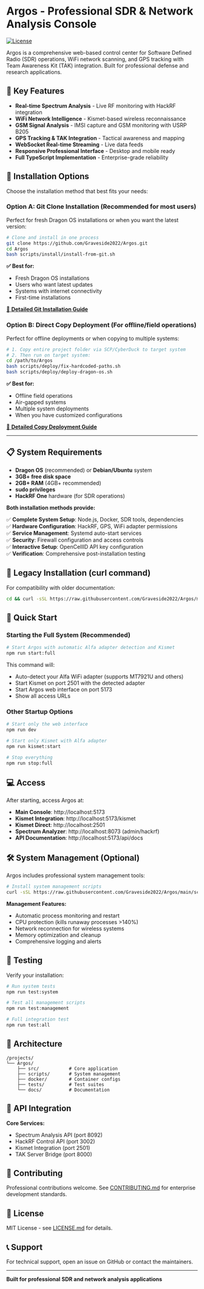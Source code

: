 # Argos - Professional SDR & Network Analysis Console

[![License](https://img.shields.io/badge/license-MIT-blue.svg)](LICENSE.md)

Argos is a comprehensive web-based control center for Software Defined Radio (SDR) operations, WiFi network scanning, and GPS tracking with Team Awareness Kit (TAK) integration. Built for professional defense and research applications.

## 🚀 Key Features

- **Real-time Spectrum Analysis** - Live RF monitoring with HackRF integration
- **WiFi Network Intelligence** - Kismet-based wireless reconnaissance
- **GSM Signal Analysis** - IMSI capture and GSM monitoring with USRP B205
- **GPS Tracking & TAK Integration** - Tactical awareness and mapping
- **WebSocket Real-time Streaming** - Live data feeds
- **Responsive Professional Interface** - Desktop and mobile ready
- **Full TypeScript Implementation** - Enterprise-grade reliability

## 🚀 Installation Options

Choose the installation method that best fits your needs:

### **Option A: Git Clone Installation** (Recommended for most users)

Perfect for fresh Dragon OS installations or when you want the latest version:

```bash
# Clone and install in one process
git clone https://github.com/Graveside2022/Argos.git
cd Argos
bash scripts/install/install-from-git.sh
```

**✅ Best for:**

- Fresh Dragon OS installations
- Users who want latest updates
- Systems with internet connectivity
- First-time installations

[📖 **Detailed Git Installation Guide**](docs/guides/README-GIT-INSTALLATION.md)

### **Option B: Direct Copy Deployment** (For offline/field operations)

Perfect for offline deployments or when copying to multiple systems:

```bash
# 1. Copy entire project folder via SCP/CyberDuck to target system
# 2. Then run on target system:
cd /path/to/Argos
bash scripts/deploy/fix-hardcoded-paths.sh
bash scripts/deploy/deploy-dragon-os.sh
```

**✅ Best for:**

- Offline field operations
- Air-gapped systems
- Multiple system deployments
- When you have customized configurations

[📖 **Detailed Copy Deployment Guide**](docs/guides/README-DRAGON-OS-DEPLOYMENT.md)

---

## 📋 System Requirements

- **Dragon OS** (recommended) or **Debian/Ubuntu** system
- **3GB+ free disk space**
- **2GB+ RAM** (4GB+ recommended)
- **sudo privileges**
- **HackRF One** hardware (for SDR operations)

**Both installation methods provide:**

✅ **Complete System Setup**: Node.js, Docker, SDR tools, dependencies  
✅ **Hardware Configuration**: HackRF, GPS, WiFi adapter permissions  
✅ **Service Management**: Systemd auto-start services  
✅ **Security**: Firewall configuration and access controls  
✅ **Interactive Setup**: OpenCellID API key configuration  
✅ **Verification**: Comprehensive post-installation testing

## 🔧 Legacy Installation (curl command)

For compatibility with older documentation:

```bash
cd && curl -sSL https://raw.githubusercontent.com/Graveside2022/Argos/main/quick-install.sh | bash
```

## 🚀 Quick Start

### Starting the Full System (Recommended)

```bash
# Start Argos with automatic Alfa adapter detection and Kismet
npm run start:full
```

This command will:

- Auto-detect your Alfa WiFi adapter (supports MT7921U and others)
- Start Kismet on port 2501 with the detected adapter
- Start Argos web interface on port 5173
- Show all access URLs

### Other Startup Options

```bash
# Start only the web interface
npm run dev

# Start only Kismet with Alfa adapter
npm run kismet:start

# Stop everything
npm run stop:full
```

## 💻 Access

After starting, access Argos at:

- **Main Console**: http://localhost:5173
- **Kismet Integration**: http://localhost:5173/kismet
- **Kismet Direct**: http://localhost:2501
- **Spectrum Analyzer**: http://localhost:8073 (admin/hackrf)
- **API Documentation**: http://localhost:5173/api/docs

## 🛠️ System Management (Optional)

Argos includes professional system management tools:

```bash
# Install system management scripts
curl -sSL https://raw.githubusercontent.com/Graveside2022/Argos/main/scripts/install-management.sh | bash
```

**Management Features:**

- Automatic process monitoring and restart
- CPU protection (kills runaway processes >140%)
- Network reconnection for wireless systems
- Memory optimization and cleanup
- Comprehensive logging and alerts

## 🧪 Testing

Verify your installation:

```bash
# Run system tests
npm run test:system

# Test all management scripts
npm run test:management

# Full integration test
npm run test:all
```

## 📁 Architecture

```
/projects/
└── Argos/
    ├── src/           # Core application
    ├── scripts/       # System management
    ├── docker/        # Container configs
    ├── tests/         # Test suites
    └── docs/          # Documentation
```

## 🔌 API Integration

**Core Services:**

- Spectrum Analysis API (port 8092)
- HackRF Control API (port 3002)
- Kismet Integration (port 2501)
- TAK Server Bridge (port 8000)

## 🤝 Contributing

Professional contributions welcome. See [CONTRIBUTING.md](docs/project/CONTRIBUTING.md) for enterprise development standards.

## 📄 License

MIT License - see [LICENSE.md](docs/project/LICENSE.md) for details.

## 📞 Support

For technical support, open an issue on GitHub or contact the maintainers.

---

**Built for professional SDR and network analysis applications**
